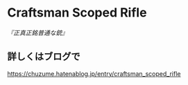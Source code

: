 # Craftsman Scoped Rifle
*『正真正銘普通な銃』*

## 詳しくはブログで
https://chuzume.hatenablog.jp/entry/craftsman_scoped_rifle